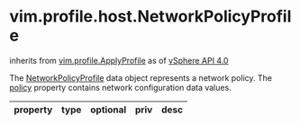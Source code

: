 vim.profile.host.NetworkPolicyProfile
=====================================
inherits from [vim.profile.ApplyProfile](docs/vim.profile.ApplyProfile.md)
as of [vSphere API 4.0](vim.version.md#vim.version.version5)


The <a href="vim.profile.host.NetworkPolicyProfile.md">NetworkPolicyProfile</a> data object represents a  network policy. The <a href="vim.profile.ApplyProfile.md#policy">policy</a> property  contains network configuration data values.

| property | type | optional | priv | desc |
|:---------|:-----|:---------|:-----|:-----|


